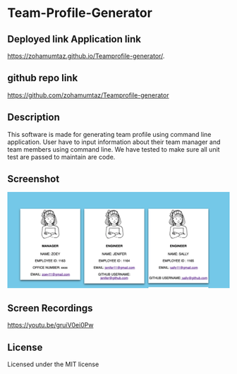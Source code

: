 # Team-Profile-Generator


## Deployed link Application link 
https://zohamumtaz.github.io/Teamprofile-generator/. 
## github repo link 
https://github.com/zohamumtaz/Teamprofile-generator
## Description
This software is made for generating team profile using command line application. 
User have to input  information about their team manager and team members using command line.
We have tested to make sure all unit test are passed to maintain are code.


## Screenshot 
![Screenshot1](./images/screenshot1.png)

## Screen Recordings
https://youtu.be/gruiV0ei0Pw

## License

Licensed under the MIT license
